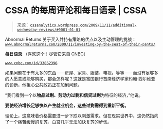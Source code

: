 <!--yml

category: 未分类

date: 2024-05-12 18:42:44

-->

# CSSA 的每周评论和每日语录 | CSSA

> 来源：[`cssanalytics.wordpress.com/2009/11/11/additional-wednesday-reviews/#0001-01-01`](https://cssanalytics.wordpress.com/2009/11/11/additional-wednesday-reviews/#0001-01-01)

Abnormal Returns 关于买入并持有策略的优点以及主动管理的挑战：[`www.abnormalreturns.com/2009/11/investing-by-the-seat-of-their-pants/`](http://www.abnormalreturns.com/2009/11/investing-by-the-seat-of-their-pants/)

**每日语录** （喜欢这个！尽管它来自 CNBC）

[`www.cnbc.com/id/33862396`](http://www.cnbc.com/id/33862396)

如果问题在于有太多的东西——房屋、家具、服装、电视，等等——而没有足够多的人愿意或能够购买，那会怎样呢？这就是富国银行首席经济学家约翰·西尔维亚的诊断，他担心公共政策正在加剧问题。

“我们看到一个以**物品过剩、劳动力过剩和信贷过剩**为特征的经济，”他说。

**要使经济增长足够快以产生就业机会，这些过剩需得到重新平衡。**

理论上，这意味着价格需要进一步下跌以刺激需求。但在现实世界中，这仍然指向了一个痛苦缓慢的复苏，白宫几乎无法加快复苏的步伐。
